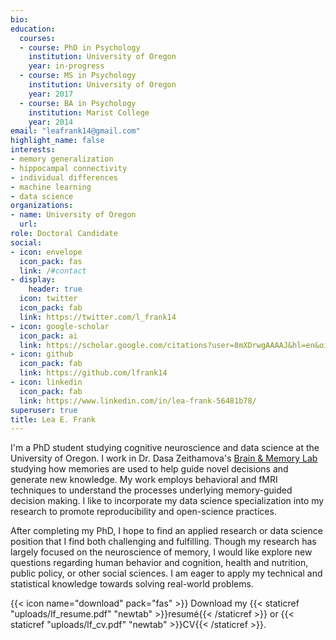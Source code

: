 ```yaml
---
bio: 
education:
  courses:
  - course: PhD in Psychology
    institution: University of Oregon
    year: in-progress
  - course: MS in Psychology
    institution: University of Oregon
    year: 2017
  - course: BA in Psychology
    institution: Marist College
    year: 2014
email: "leafrank14@gmail.com"
highlight_name: false
interests:
- memory generalization
- hippocampal connectivity
- individual differences
- machine learning
- data science
organizations:
- name: University of Oregon
  url: 
role: Doctoral Candidate
social:
- icon: envelope
  icon_pack: fas
  link: /#contact
- display:
    header: true
  icon: twitter
  icon_pack: fab
  link: https://twitter.com/l_frank14
- icon: google-scholar
  icon_pack: ai
  link: https://scholar.google.com/citations?user=8mXDrwgAAAAJ&hl=en&oi=sra
- icon: github
  icon_pack: fab
  link: https://github.com/lfrank14
- icon: linkedin
  icon_pack: fab
  link: https://www.linkedin.com/in/lea-frank-56481b78/
superuser: true
title: Lea E. Frank
---
```


I'm a PhD student studying cognitive neuroscience and data science at the University of Oregon. I work in Dr. Dasa Zeithamova's [Brain & Memory Lab](https://cognem.uoregon.edu/) studying how memories are used to help guide novel decisions and generate new knowledge. My work employs behavioral and fMRI techniques to understand the processes underlying memory-guided decision making. I like to incorporate my data science specialization into my research to promote reproducibility and open-science practices. 

After completing my PhD, I hope to find an applied research or data science position that I find both challenging and fulfilling. Though my research has largely focused on the neuroscience of memory, I would like explore new questions regarding human behavior and cognition, health and nutrition, public policy, or other social sciences. I am eager to apply my technical and statistical knowledge towards solving real-world problems. 



{{< icon name="download" pack="fas" >}} Download my {{< staticref "uploads/lf_resume.pdf" "newtab" >}}resumé{{< /staticref >}} or {{< staticref "uploads/lf_cv.pdf" "newtab" >}}CV{{< /staticref >}}.
